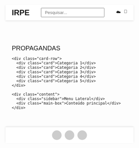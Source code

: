<!DOCTYPE html>
<html lang="pt-br">
<head>
  <meta charset="UTF-8">
  <meta name="viewport" content="width=device-width, initial-scale=1.0">
  <title>IRPE - Propagandas</title>
  <style>
    * {
      margin: 0;
      padding: 0;
      box-sizing: border-box;
      font-family: Arial, sans-serif;
    }

    body {
      background-color: #f4f4f4;
      color: #333;
    }

    header {
      display: flex;
      justify-content: space-between;
      align-items: center;
      background-color: #fff;
      padding: 10px 20px;
      box-shadow: 0 2px 5px rgba(0,0,0,0.1);
    }

    .logo {
      font-weight: bold;
      font-size: 24px;
    }

    .search-box input {
      padding: 5px 10px;
      width: 200px;
    }

    .icons {
      display: flex;
      gap: 10px;
    }

    .main {
      padding: 20px;
    }

    .section-title {
      font-size: 20px;
      margin-bottom: 10px;
    }

    .card-row {
      display: flex;
      gap: 10px;
      overflow-x: auto;
      margin-bottom: 20px;
    }

    .card {
      min-width: 150px;
      height: 100px;
      background-color: #ddd;
      border-radius: 5px;
    }

    .content {
      display: flex;
      gap: 20px;
    }

    .sidebar {
      flex: 1;
      background-color: #e0e0e0;
      padding: 10px;
      border-radius: 5px;
      height: 200px;
    }

    .main-box {
      flex: 2;
      background-color: #c0c0c0;
      border-radius: 5px;
      height: 200px;
    }

    .footer {
      display: flex;
      justify-content: center;
      gap: 10px;
      padding: 10px;
      background-color: #fff;
      margin-top: 20px;
      box-shadow: 0 -2px 5px rgba(0,0,0,0.1);
    }

    .footer-icon {
      width: 30px;
      height: 30px;
      background-color: #ccc;
      border-radius: 50%;
    }
  </style>
</head>
<body>
  <header>
    <div class="logo">IRPE</div>
    <div class="search-box">
      <input type="text" placeholder="Pesquisar...">
    </div>
    <div class="icons">
      <div>☁️</div>
      <div>🛒</div>
    </div>
  </header>

  <div class="main">
    <div class="section-title">PROPAGANDAS</div>

    <div class="card-row">
      <div class="card">Categoria 1</div>
      <div class="card">Categoria 2</div>
      <div class="card">Categoria 3</div>
      <div class="card">Categoria 4</div>
      <div class="card">Categoria 5</div>
    </div>

    <div class="content">
      <div class="sidebar">Menu Lateral</div>
      <div class="main-box">Conteúdo principal</div>
    </div>
  </div>

  <div class="footer">
    <div class="footer-icon"></div>
    <div class="footer-icon"></div>
    <div class="footer-icon"></div>
  </div>
</body>
</html>

